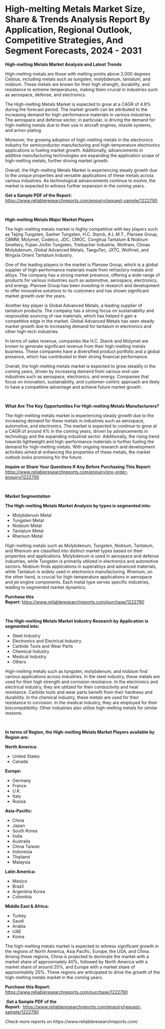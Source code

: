 <p><h1>High-melting Metals Market Size, Share & Trends Analysis Report By Application, Regional Outlook, Competitive Strategies, And Segment Forecasts, 2024 - 2031</h1></p><p><strong>High-melting Metals Market Analysis and Latest Trends</strong></p>
<p><p>High-melting metals are those with melting points above 2,000 degrees Celsius, including metals such as tungsten, molybdenum, tantalum, and niobium. These metals are known for their high strength, durability, and resistance to extreme temperatures, making them crucial in industries such as aerospace, defense, and electronics.</p><p>The High-melting Metals Market is expected to grow at a CAGR of 4.9% during the forecast period. The market growth can be attributed to the increasing demand for high-performance materials in various industries. The aerospace and defense sector, in particular, is driving the demand for high-melting metals due to their use in aircraft engines, missile systems, and armor plating.</p><p>Moreover, the growing adoption of high-melting metals in the electronics industry for semiconductor manufacturing and high-temperature electronics applications is fueling market growth. Additionally, advancements in additive manufacturing technologies are expanding the application scope of high-melting metals, further driving market growth.</p><p>Overall, the High-melting Metals Market is experiencing steady growth due to the unique properties and versatile applications of these metals across various industries. As technological advancements continue to evolve, the market is expected to witness further expansion in the coming years.</p></p>
<p><strong>Get a Sample PDF of the Report:&nbsp;</strong> <a href="https://www.reliableresearchreports.com/enquiry/request-sample/1222790">https://www.reliableresearchreports.com/enquiry/request-sample/1222790</a></p>
<p>&nbsp;</p>
<p><strong>High-melting Metals Major Market Players</strong></p>
<p><p>The high-melting metals market is highly competitive with key players such as Tejing Tungsten, Sanher Tungsten, H.C. Starck, A.L.M.T., Plansee Group, CBMM, Molymet, Codelco, JDC, CMOC, Conghua Tantalum & Niobium Smeltery, Fujian JinXin Tungsten, Treibacher Industrie, Wolfram, Climax Molybdenum, Global Advanced Metals, TaeguTec, JXTC, Wolfmet, and Ningxia Orient Tantalum Industry.</p><p>One of the leading players in the market is Plansee Group, which is a global supplier of high-performance materials made from refractory metals and alloys. The company has a strong market presence, offering a wide range of products for various industries such as automotive, aerospace, electronics, and energy. Plansee Group has been investing in research and development to offer innovative solutions to its customers and has shown significant market growth over the years.</p><p>Another key player is Global Advanced Metals, a leading supplier of tantalum products. The company has a strong focus on sustainability and responsible sourcing of raw materials, which has helped it gain a competitive edge in the market. Global Advanced Metals has seen steady market growth due to increasing demand for tantalum in electronics and other high-tech industries.</p><p>In terms of sales revenue, companies like H.C. Starck and Molymet are known to generate significant revenue from their high-melting metals business. These companies have a diversified product portfolio and a global presence, which has contributed to their strong financial performance.</p><p>Overall, the high-melting metals market is expected to grow steadily in the coming years, driven by increasing demand from various end-use industries such as aerospace, electronics, and energy. Companies that focus on innovation, sustainability, and customer-centric approach are likely to have a competitive advantage and achieve future market growth.</p></p>
<p>&nbsp;</p>
<p><strong>What Are The Key Opportunities For High-melting Metals Manufacturers?</strong></p>
<p><p>The high-melting metals market is experiencing steady growth due to the increasing demand for these metals in industries such as aerospace, automotive, and electronics. The market is expected to continue to grow at a CAGR of around 4% in the coming years, driven by advancements in technology and the expanding industrial sector. Additionally, the rising trend towards lightweight and high-performance materials is further fueling the demand for high-melting metals. With ongoing research and development activities aimed at enhancing the properties of these metals, the market outlook looks promising for the future.</p></p>
<p><strong>Inquire or Share Your Questions If Any Before Purchasing This Report:</strong> <a href="https://www.reliableresearchreports.com/enquiry/pre-order-enquiry/1222790">https://www.reliableresearchreports.com/enquiry/pre-order-enquiry/1222790</a></p>
<p>&nbsp;</p>
<p><strong>Market Segmentation</strong></p>
<p><strong>The High-melting Metals Market Analysis by types is segmented into:</strong></p>
<p><ul><li>Molybdenum Metal</li><li>Tungsten Metal</li><li>Niobium Metal</li><li>Tantalum Metal</li><li>Rhenium Metal</li></ul></p>
<p><p>High-melting metals such as Molybdenum, Tungsten, Niobium, Tantalum, and Rhenium are classified into distinct market types based on their properties and applications. Molybdenum is used in aerospace and defense industries, while Tungsten is primarily utilized in electronics and automotive sectors. Niobium finds applications in superalloys and advanced materials, while Tantalum is widely used in electronics manufacturing. Rhenium, on the other hand, is crucial for high-temperature applications in aerospace and jet engine components. Each metal type serves specific industries, leading to segmented market dynamics.</p></p>
<p><strong>Purchase this Report:&nbsp;</strong><a href="https://www.reliableresearchreports.com/purchase/1222790">https://www.reliableresearchreports.com/purchase/1222790</a></p>
<p>&nbsp;</p>
<p><strong>The High-melting Metals Market Industry Research by Application is segmented into:</strong></p>
<p><ul><li>Steel Industry</li><li>Electronics and Electrical Industry</li><li>Carbide Tools and Wear Parts</li><li>Chemical Industry</li><li>Medical Industry</li><li>Others</li></ul></p>
<p><p>High-melting metals such as tungsten, molybdenum, and niobium find various applications across industries. In the steel industry, these metals are used for their high strength and corrosion resistance. In the electronics and electrical industry, they are utilized for their conductivity and heat resistance. Carbide tools and wear parts benefit from their hardness and durability. In the chemical industry, these metals are used for their resistance to corrosion. In the medical industry, they are employed for their biocompatibility. Other industries also utilize high-melting metals for similar reasons.</p></p>
<p>&nbsp;</p>
<p><strong>In terms of Region, the High-melting Metals Market Players available by Region are:</strong></p>
<p>
    <p> <strong> North America: </strong>
        <ul>
            <li>United States</li>
            <li>Canada</li>
        </ul>
        </p> 
    <p> <strong> Europe: </strong>
        <ul>
            <li>Germany</li>
            <li>France</li>
            <li>U.K.</li>
            <li>Italy</li>
            <li>Russia</li>
        </ul>
        </p> 
    <p> <strong> Asia-Pacific: </strong>
        <ul>
            <li>China</li>
            <li>Japan</li>
            <li>South Korea</li>
            <li>India</li>
            <li>Australia</li>
            <li>China Taiwan</li>
            <li>Indonesia</li>
            <li>Thailand</li>
            <li>Malaysia</li>
        </ul>
        </p> 
    <p> <strong> Latin America: </strong>
        <ul>
            <li>Mexico</li>
            <li>Brazil</li>
            <li>Argentina Korea</li>
            <li>Colombia</li>
        </ul>
        </p> 
    <p> <strong> Middle East & Africa: </strong>
        <ul>
            <li>Turkey</li>
            <li>Saudi</li>
            <li>Arabia</li>
            <li>UAE</li>
            <li>Korea</li>
        </ul>
    </p>
    </p>
<p><p>The high-melting metals market is expected to witness significant growth in the regions of North America, Asia Pacific, Europe, the USA, and China. Among these regions, China is projected to dominate the market with a market share of approximately 40%, followed by North America with a market share of around 25%, and Europe with a market share of approximately 20%. These regions are anticipated to drive the growth of the high-melting metals market in the coming years.</p></p>
<p><strong>Purchase this Report: </strong><a href="https://www.reliableresearchreports.com/purchase/1222790">https://www.reliableresearchreports.com/purchase/1222790</a></p>
<p>&nbsp;<strong>Get a Sample PDF of the Report:&nbsp;&nbsp;</strong><a href="https://www.reliableresearchreports.com/enquiry/request-sample/1222790">https://www.reliableresearchreports.com/enquiry/request-sample/1222790</a></p>
<p><strong></strong></p>
<p>Check more reports on https://www.reliableresearchreports.com/</p>